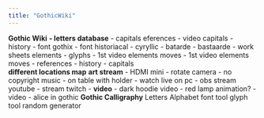 ```yaml
---
title: "GothicWiki"
---
```


**Gothic Wiki** 
			**- letters database** 
				- capitals 
				eferences 
				- video capitals 
				- history 
				- font gothix 
				- font historiacal
					- cyryllic 
					- batarde 
					- bastaarde 
				- work sheets elements 
				- glyphs 
				- 1st video elements moves 
			- 1st video elements moves
			- references 
			- history 
			- capitals  
		**different locations map**
		**art stream**
			- HDMI mini 
			- rotate camera 
			- no copyright music 
			- on table with holder 
			- watch live on pc 
			- obs stream youtube
			- stream twitch
		- **video**
			- dark hoodie video 
			- red lamp animation? 
			- video
				- alice in gothic
	**Gothic Calligraphy**
		Letters Alphabet
		font tool
		glyph tool
		random generator